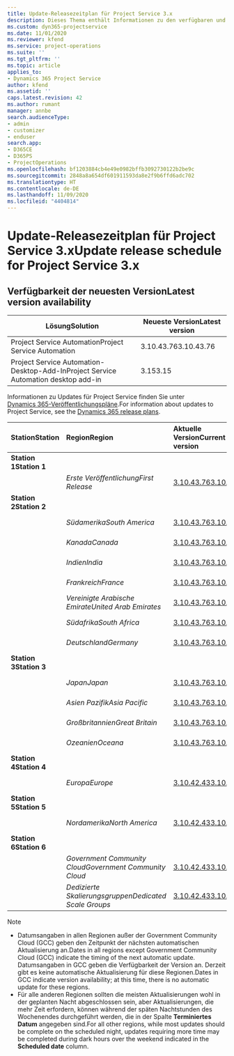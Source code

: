 ```yaml
---
title: Update-Releasezeitplan für Project Service 3.x
description: Dieses Thema enthält Informationen zu den verfügbaren und kommenden Versionen von Dynamics 365 Project Service Automation.
ms.custom: dyn365-projectservice
ms.date: 11/01/2020
ms.reviewer: kfend
ms.service: project-operations
ms.suite: ''
ms.tgt_pltfrm: ''
ms.topic: article
applies_to:
- Dynamics 365 Project Service
author: kfend
ms.assetid: ''
caps.latest.revision: 42
ms.author: rumant
manager: annbe
search.audienceType:
- admin
- customizer
- enduser
search.app:
- D365CE
- D365PS
- ProjectOperations
ms.openlocfilehash: bf1203884cb4e49e0982bffb3092730122b2be9c
ms.sourcegitcommit: 2848a8a654df601911593da8e2f9b6ffd6adc702
ms.translationtype: HT
ms.contentlocale: de-DE
ms.lasthandoff: 11/09/2020
ms.locfileid: "4404814"
---
```

# <a name="update-release-schedule-for-project-service-3x"></a><span data-ttu-id="97c3f-103">Update-Releasezeitplan für Project Service 3.x</span><span class="sxs-lookup"><span data-stu-id="97c3f-103">Update release schedule for Project Service 3.x</span></span>

## <a name="latest-version-availability"></a><span data-ttu-id="97c3f-104">Verfügbarkeit der neuesten Version</span><span class="sxs-lookup"><span data-stu-id="97c3f-104">Latest version availability</span></span>

| <span data-ttu-id="97c3f-105">Lösung</span><span class="sxs-lookup"><span data-stu-id="97c3f-105">Solution</span></span>  | <span data-ttu-id="97c3f-106">Neueste Version</span><span class="sxs-lookup"><span data-stu-id="97c3f-106">Latest version</span></span> |
|-------|----|
| <span data-ttu-id="97c3f-107">Project Service Automation</span><span class="sxs-lookup"><span data-stu-id="97c3f-107">Project Service Automation</span></span>    | <span data-ttu-id="97c3f-108">3.10.43.76</span><span class="sxs-lookup"><span data-stu-id="97c3f-108">3.10.43.76</span></span> |
| <span data-ttu-id="97c3f-109">Project Service Automation-Desktop-Add-In</span><span class="sxs-lookup"><span data-stu-id="97c3f-109">Project Service Automation desktop add-in</span></span>                | <span data-ttu-id="97c3f-110">3.15</span><span class="sxs-lookup"><span data-stu-id="97c3f-110">3.15</span></span>          |

<span data-ttu-id="97c3f-111">Informationen zu Updates für Project Service finden Sie unter [Dynamics 365-Veröffentlichungspläne](https://docs.microsoft.com/dynamics365/release-plans/).</span><span class="sxs-lookup"><span data-stu-id="97c3f-111">For information about updates to Project Service, see the [Dynamics 365 release plans](https://docs.microsoft.com/dynamics365/release-plans/).</span></span> 

| <span data-ttu-id="97c3f-112">Station</span><span class="sxs-lookup"><span data-stu-id="97c3f-112">Station</span></span>  | <span data-ttu-id="97c3f-113">Region</span><span class="sxs-lookup"><span data-stu-id="97c3f-113">Region</span></span> | <span data-ttu-id="97c3f-114">Aktuelle Version</span><span class="sxs-lookup"><span data-stu-id="97c3f-114">Current version</span></span> | <span data-ttu-id="97c3f-115">Nächste Version</span><span class="sxs-lookup"><span data-stu-id="97c3f-115">Next version</span></span> |  <span data-ttu-id="97c3f-116">Geplantes Datum</span><span class="sxs-lookup"><span data-stu-id="97c3f-116">Scheduled date</span></span>
| :---   | :---   | :---   | :---   |:---   |         
|<span data-ttu-id="97c3f-117"><strong>Station 1</strong></span><span class="sxs-lookup"><span data-stu-id="97c3f-117"><strong>Station 1</strong></span></span> | |  |  | |
| | <span data-ttu-id="97c3f-118"><i>Erste Veröffentlichung</i></span><span class="sxs-lookup"><span data-stu-id="97c3f-118"><i>First Release</i></span></span> | [<span data-ttu-id="97c3f-119">3.10.43.76</span><span class="sxs-lookup"><span data-stu-id="97c3f-119">3.10.43.76</span></span>](whats-new-ur-25.md) | <span data-ttu-id="97c3f-120">TBD</span><span class="sxs-lookup"><span data-stu-id="97c3f-120">TBD</span></span> | <span data-ttu-id="97c3f-121">20. November 2020</span><span class="sxs-lookup"><span data-stu-id="97c3f-121">November 20, 2020</span></span>
|<span data-ttu-id="97c3f-122"><strong>Station 2</strong></span><span class="sxs-lookup"><span data-stu-id="97c3f-122"><strong>Station 2</strong></span></span> | |  |  | |
| | <span data-ttu-id="97c3f-123"><i>Südamerika</i></span><span class="sxs-lookup"><span data-stu-id="97c3f-123"><i>South America</i></span></span> | [<span data-ttu-id="97c3f-124">3.10.43.76</span><span class="sxs-lookup"><span data-stu-id="97c3f-124">3.10.43.76</span></span>](whats-new-ur-25.md) | <span data-ttu-id="97c3f-125">TBD</span><span class="sxs-lookup"><span data-stu-id="97c3f-125">TBD</span></span> | <span data-ttu-id="97c3f-126">27. November 2020</span><span class="sxs-lookup"><span data-stu-id="97c3f-126">November 27, 2020</span></span>
| | <span data-ttu-id="97c3f-127"><i>Kanada</i></span><span class="sxs-lookup"><span data-stu-id="97c3f-127"><i>Canada</i></span></span> | [<span data-ttu-id="97c3f-128">3.10.43.76</span><span class="sxs-lookup"><span data-stu-id="97c3f-128">3.10.43.76</span></span>](whats-new-ur-25.md) | <span data-ttu-id="97c3f-129">TBD</span><span class="sxs-lookup"><span data-stu-id="97c3f-129">TBD</span></span> | <span data-ttu-id="97c3f-130">27. November 2020</span><span class="sxs-lookup"><span data-stu-id="97c3f-130">November 27, 2020</span></span> 
| | <span data-ttu-id="97c3f-131"><i>Indien</i></span><span class="sxs-lookup"><span data-stu-id="97c3f-131"><i>India</i></span></span> | [<span data-ttu-id="97c3f-132">3.10.43.76</span><span class="sxs-lookup"><span data-stu-id="97c3f-132">3.10.43.76</span></span>](whats-new-ur-25.md) | <span data-ttu-id="97c3f-133">TBD</span><span class="sxs-lookup"><span data-stu-id="97c3f-133">TBD</span></span> | <span data-ttu-id="97c3f-134">27. November 2020</span><span class="sxs-lookup"><span data-stu-id="97c3f-134">November 27, 2020</span></span>
| | <span data-ttu-id="97c3f-135"><i>Frankreich</i></span><span class="sxs-lookup"><span data-stu-id="97c3f-135"><i>France</i></span></span> | [<span data-ttu-id="97c3f-136">3.10.43.76</span><span class="sxs-lookup"><span data-stu-id="97c3f-136">3.10.43.76</span></span>](whats-new-ur-25.md) | <span data-ttu-id="97c3f-137">TBD</span><span class="sxs-lookup"><span data-stu-id="97c3f-137">TBD</span></span> | <span data-ttu-id="97c3f-138">27. November 2020</span><span class="sxs-lookup"><span data-stu-id="97c3f-138">November 27, 2020</span></span>
| | <span data-ttu-id="97c3f-139"><i>Vereinigte Arabische Emirate</i></span><span class="sxs-lookup"><span data-stu-id="97c3f-139"><i>United Arab Emirates</i></span></span> | [<span data-ttu-id="97c3f-140">3.10.43.76</span><span class="sxs-lookup"><span data-stu-id="97c3f-140">3.10.43.76</span></span>](whats-new-ur-25.md) | <span data-ttu-id="97c3f-141">TBD</span><span class="sxs-lookup"><span data-stu-id="97c3f-141">TBD</span></span> | <span data-ttu-id="97c3f-142">27. November 2020</span><span class="sxs-lookup"><span data-stu-id="97c3f-142">November 27, 2020</span></span>
| | <span data-ttu-id="97c3f-143"><i>Südafrika</i></span><span class="sxs-lookup"><span data-stu-id="97c3f-143"><i>South Africa</i></span></span> | [<span data-ttu-id="97c3f-144">3.10.43.76</span><span class="sxs-lookup"><span data-stu-id="97c3f-144">3.10.43.76</span></span>](whats-new-ur-25.md) | <span data-ttu-id="97c3f-145">TBD</span><span class="sxs-lookup"><span data-stu-id="97c3f-145">TBD</span></span> | <span data-ttu-id="97c3f-146">27. November 2020</span><span class="sxs-lookup"><span data-stu-id="97c3f-146">November 27, 2020</span></span>
| | <span data-ttu-id="97c3f-147"><i>Deutschland</i></span><span class="sxs-lookup"><span data-stu-id="97c3f-147"><i>Germany</i></span></span> | [<span data-ttu-id="97c3f-148">3.10.43.76</span><span class="sxs-lookup"><span data-stu-id="97c3f-148">3.10.43.76</span></span>](whats-new-ur-25.md) | <span data-ttu-id="97c3f-149">TBD</span><span class="sxs-lookup"><span data-stu-id="97c3f-149">TBD</span></span> | <span data-ttu-id="97c3f-150">27. November 2020</span><span class="sxs-lookup"><span data-stu-id="97c3f-150">November 27, 2020</span></span>
|<span data-ttu-id="97c3f-151"><strong>Station 3</strong></span><span class="sxs-lookup"><span data-stu-id="97c3f-151"><strong>Station 3</strong></span></span> | |  |  | |
| | <span data-ttu-id="97c3f-152"><i>Japan</i></span><span class="sxs-lookup"><span data-stu-id="97c3f-152"><i>Japan</i></span></span> | [<span data-ttu-id="97c3f-153">3.10.43.76</span><span class="sxs-lookup"><span data-stu-id="97c3f-153">3.10.43.76</span></span>](whats-new-ur-25.md) | <span data-ttu-id="97c3f-154">TBD</span><span class="sxs-lookup"><span data-stu-id="97c3f-154">TBD</span></span> | <span data-ttu-id="97c3f-155">11. Dezember 2020</span><span class="sxs-lookup"><span data-stu-id="97c3f-155">December 11, 2020</span></span>
| | <span data-ttu-id="97c3f-156"><i>Asien Pazifik</i></span><span class="sxs-lookup"><span data-stu-id="97c3f-156"><i>Asia Pacific</i></span></span> | [<span data-ttu-id="97c3f-157">3.10.43.76</span><span class="sxs-lookup"><span data-stu-id="97c3f-157">3.10.43.76</span></span>](whats-new-ur-25.md) | <span data-ttu-id="97c3f-158">TBD</span><span class="sxs-lookup"><span data-stu-id="97c3f-158">TBD</span></span> | <span data-ttu-id="97c3f-159">11. Dezember 2020</span><span class="sxs-lookup"><span data-stu-id="97c3f-159">December 11, 2020</span></span>
| | <span data-ttu-id="97c3f-160"><i>Großbritannien</i></span><span class="sxs-lookup"><span data-stu-id="97c3f-160"><i>Great Britain</i></span></span> | [<span data-ttu-id="97c3f-161">3.10.43.76</span><span class="sxs-lookup"><span data-stu-id="97c3f-161">3.10.43.76</span></span>](whats-new-ur-25.md) | <span data-ttu-id="97c3f-162">TBD</span><span class="sxs-lookup"><span data-stu-id="97c3f-162">TBD</span></span> | <span data-ttu-id="97c3f-163">11. Dezember 2020</span><span class="sxs-lookup"><span data-stu-id="97c3f-163">December 11, 2020</span></span>
| | <span data-ttu-id="97c3f-164"><i>Ozeanien</i></span><span class="sxs-lookup"><span data-stu-id="97c3f-164"><i>Oceana</i></span></span> | [<span data-ttu-id="97c3f-165">3.10.43.76</span><span class="sxs-lookup"><span data-stu-id="97c3f-165">3.10.43.76</span></span>](whats-new-ur-25.md) | <span data-ttu-id="97c3f-166">TBD</span><span class="sxs-lookup"><span data-stu-id="97c3f-166">TBD</span></span> | <span data-ttu-id="97c3f-167">11. Dezember 2020</span><span class="sxs-lookup"><span data-stu-id="97c3f-167">December 11, 2020</span></span>
|<span data-ttu-id="97c3f-168"><strong>Station 4</strong></span><span class="sxs-lookup"><span data-stu-id="97c3f-168"><strong>Station 4</strong></span></span> | |  |  | |
| | <span data-ttu-id="97c3f-169"><i>Europa</i></span><span class="sxs-lookup"><span data-stu-id="97c3f-169"><i>Europe</i></span></span> |[<span data-ttu-id="97c3f-170">3.10.42.43</span><span class="sxs-lookup"><span data-stu-id="97c3f-170">3.10.42.43</span></span>](whats-new-ur-24.md) | [<span data-ttu-id="97c3f-171">3.10.43.76</span><span class="sxs-lookup"><span data-stu-id="97c3f-171">3.10.43.76</span></span>](whats-new-ur-25.md) | <span data-ttu-id="97c3f-172">13. November 2020</span><span class="sxs-lookup"><span data-stu-id="97c3f-172">November 13, 2020</span></span>
|<span data-ttu-id="97c3f-173"><strong>Station 5</strong></span><span class="sxs-lookup"><span data-stu-id="97c3f-173"><strong>Station 5</strong></span></span> | |  |  | |
| | <span data-ttu-id="97c3f-174"><i>Nordamerika</i></span><span class="sxs-lookup"><span data-stu-id="97c3f-174"><i>North America</i></span></span> |[<span data-ttu-id="97c3f-175">3.10.42.43</span><span class="sxs-lookup"><span data-stu-id="97c3f-175">3.10.42.43</span></span>](whats-new-ur-24.md) | [<span data-ttu-id="97c3f-176">3.10.43.76</span><span class="sxs-lookup"><span data-stu-id="97c3f-176">3.10.43.76</span></span>](whats-new-ur-25.md) | <span data-ttu-id="97c3f-177">20. November 2020</span><span class="sxs-lookup"><span data-stu-id="97c3f-177">November 20, 2020</span></span>
|<span data-ttu-id="97c3f-178"><strong>Station 6</strong></span><span class="sxs-lookup"><span data-stu-id="97c3f-178"><strong>Station 6</strong></span></span> | |  |  | |
| | <span data-ttu-id="97c3f-179"><i>Government Community Cloud</i></span><span class="sxs-lookup"><span data-stu-id="97c3f-179"><i>Government Community Cloud</i></span></span> |[<span data-ttu-id="97c3f-180">3.10.42.43</span><span class="sxs-lookup"><span data-stu-id="97c3f-180">3.10.42.43</span></span>](whats-new-ur-24.md) | [<span data-ttu-id="97c3f-181">3.10.43.76</span><span class="sxs-lookup"><span data-stu-id="97c3f-181">3.10.43.76</span></span>](whats-new-ur-25.md) | <span data-ttu-id="97c3f-182">20. November 2020</span><span class="sxs-lookup"><span data-stu-id="97c3f-182">November 20, 2020</span></span>
| | <span data-ttu-id="97c3f-183"><i>Dedizierte Skalierungsgruppen</i></span><span class="sxs-lookup"><span data-stu-id="97c3f-183"><i>Dedicated Scale Groups</i></span></span> |[<span data-ttu-id="97c3f-184">3.10.42.43</span><span class="sxs-lookup"><span data-stu-id="97c3f-184">3.10.42.43</span></span>](whats-new-ur-24.md) | [<span data-ttu-id="97c3f-185">3.10.43.76</span><span class="sxs-lookup"><span data-stu-id="97c3f-185">3.10.43.76</span></span>](whats-new-ur-25.md) | <span data-ttu-id="97c3f-186">27. November 2020</span><span class="sxs-lookup"><span data-stu-id="97c3f-186">November 27, 2020</span></span>

>[!Note]
> - <span data-ttu-id="97c3f-187">Datumsangaben in allen Regionen außer der Government Community Cloud (GCC) geben den Zeitpunkt der nächsten automatischen Aktualisierung an.</span><span class="sxs-lookup"><span data-stu-id="97c3f-187">Dates in all regions except Government Community Cloud (GCC) indicate the timing of the next automatic update.</span></span> <span data-ttu-id="97c3f-188">Datumsangaben in GCC geben die Verfügbarkeit der Version an. Derzeit gibt es keine automatische Aktualisierung für diese Regionen.</span><span class="sxs-lookup"><span data-stu-id="97c3f-188">Dates in GCC indicate version availability; at this time, there is no automatic update for these regions.</span></span>
> - <span data-ttu-id="97c3f-189">Für alle anderen Regionen sollten die meisten Aktualisierungen wohl in der geplanten Nacht abgeschlossen sein, aber Aktualisierungen, die mehr Zeit erfordern, können während der späten Nachtstunden des Wochenendes durchgeführt werden, die in der Spalte **Terminiertes Datum** angegeben sind.</span><span class="sxs-lookup"><span data-stu-id="97c3f-189">For all other regions, while most updates should be complete on the scheduled night, updates requiring more time may be completed during dark hours over the weekend indicated in the **Scheduled date** column.</span></span>
